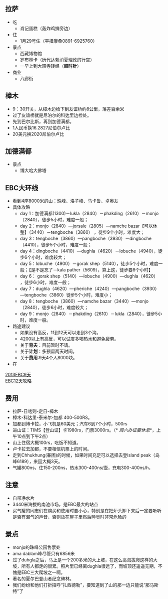 ##  拉萨
+ 吃
	+ 肖记蛋糕（轰炸鸡排旁边）
+ 住
	+ 1月29号住（平措康桑0891-6925760）
+ 景点
	+ 西藏博物馆
	+ 罗布林卡（历代达赖消夏理政的行宫）
	+ 一早上到大昭寺转经（**顺时针**）
+ 商业
	+ 八廊街

##  樟木
+ 9：30开关，从樟木边检下到友谊桥约8公里，落差百余米
+ 过了友谊桥就是尼泊尔的科达里边检处。
+ 先到巴尔比斯，再到加德满都。
+ 1人民币换16.2827尼伯尔卢比
+ 20美元换2020尼伯尔卢比

##  加德满都
+ 景点
	+ 博大哈大佛塔

##  EBC大环线
+ 看到4座8000米的山：珠峰、洛子峰、马卡鲁、卓奥友
+ 具体攻略
	+ day 1：加德满都(1300)－lukla（2840）－phakding（2610）－monjo（2840），徒步5小时，难度一般；
	+ day 2：monjo（2840）—jorsale（2805）—namche bazar【可以休整】（3440）－tengboche（3860） ，徒步9个小时，难度大；
	+ day 3：tengboche（3860）—pangboche（3930）－dingboche（4410），徒步5个小时，难度一般；
	+ day 4：dingboche（4410）—dughla（4620）－lobuche（4940），徒步6个小时，难度较大；
	+ day 5：lobuche（4900）－gorak shep（5140），徒步5个小时，难度一般；【是不是忘了－kala pather（5609），算上这，徒步要8个小时】
	+ day 6： gorak shep（5140）—lobuche（4900）—dughla（4620） ，徒步6小时，难度一般；
	+ day 7：dughla（4620）—pheriche（4240）—pangboche（3930）—tengboche（3860）徒步5个小时，难度小；
	+ day 8：tengboche（3860）—namche bazar（3440）—monjo（2840），徒步6小时，难度较大；
	+ day 9：monjo（2840）－phakding（2610）－lukla（2840），徒步5小时，难度一般。
+ 路途建议
	+ 如果没有高反，11到12天可以走到3个沟。
	+ 4200以上有高反，可以试度多喝热水和避免疲劳。
	+ 关于**背夫**：目前暂时不请。
	+ 关于**计划**：多预留两天时间。
	+ 关于**费用**:9天4个人8000块。
+ 在

[2013EBC9天](http://360.mafengwo.cn/travels/info.php?id=1122566)  
[EBC12天攻略](http://www.8264.com/xianlu-2138021)


##  费用
+ 拉萨-日喀则-定日-樟木  
+ 樟木-科达里-泰米尔-加都  400-500RS。
+ 加都到博卡拉，小飞机是60美元；汽车6到7个小时，500rs
+ 进山证：TIMS【登山证】卡1980rs，门票3000rs。（*	*周六办证要休息**，上午10点到下午2点）
+ 山上住宿大概100rs，吃饭不知道。
+ 卢卡拉去加都，不要相信机票上的时间。
+ 走到Chhukhung(春困)的时候，如果时间充足可以选择去登Island peak（岛峰6189），来回大概3天。
+ 气罐800ns，住150-200ns，热水300-400ns/壶，充电300-400ns/h，

##  注意
+ 自带净水片
+ 3440米海拔的南池市场，是EBC最大的站点
+ 买气罐的同志们在购买和使用时要小心，特别是在把炉头卸下来后一定要听听是否有漏气的声音，否则放在屋子里然后睡觉时非常危险的


##  景点
+ monjo的珠峰公园售票处
+ ama dablam峰尽管只有6856米
+ 过了duhgla之后，马上是一个200多米的大上坡，在这么高海拔爬这样的大坡，所有人都走的很累。照片里已经离dughla很远了，而坡顶还遥遥无期，不愧是EBC三大爬坡之一啊。
+ 著名的夏尔巴登山者纪念碑林。
+ 我们纷纷和他们打折招呼“扎西德勒”，要知道到了山的那一边只能说“那马斯特”了